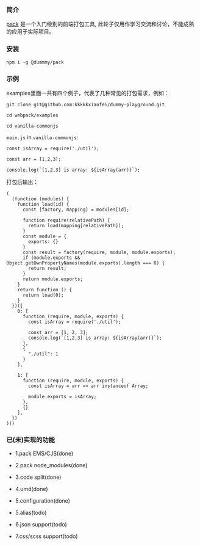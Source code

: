 ### 简介

[pack](http://flypursue.com/notes/Webpack/bundler.html) 是一个入门级别的前端打包工具, 此轮子仅用作学习交流和讨论，不能成熟的应用于实际项目。

### 安装

```
npm i -g @dummmy/pack
```

### 示例

examples里面一共有四个例子，代表了几种常见的打包需求，例如：

```
git clone git@github.com:kkkkkxiaofei/dummy-playground.git

cd webpack/examples

cd vanilla-commonjs

```

`main.js` in `vanilla-commonjs`:


```
const isArray = require('./util');

const arr = [1,2,3];

console.log(`[1,2,3] is array: ${isArray(arr)}`);
```

打包后输出：

```
(
  (function (modules) {
    function load(id) {
      const [factory, mapping] = modules[id];

      function require(relativePath) {
        return load(mapping[relativePath]);
      }
      const module = {
        exports: {}
      }
      const result = factory(require, module, module.exports);
      if (module.exports && Object.getOwnPropertyNames(module.exports).length === 0) {
        return result;
      }
      return module.exports;
    }
    return function () {
      return load(0);
    }
  })({
    0: [
      function (require, module, exports) {
        const isArray = require('./util');

        const arr = [1, 2, 3];
        console.log(`[1,2,3] is array: ${isArray(arr)}`);
      },
      {
        "./util": 1
      }
    ],

    1: [
      function (require, module, exports) {
        const isArray = arr => arr instanceof Array;

        module.exports = isArray;
      },
      {}
    ],
  })
)()

```


### 已(未)实现的功能

- 1.pack EMS/CJS(done)

- 2.pack node_modules(done)

- 3.code split(done)

- 4.umd(done)

- 5.configuration(done)

- 5.alias(todo)

- 6.json support(todo)

- 7.css/scss support(todo)
